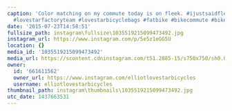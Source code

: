 ```yaml
---
caption: 'Color matching on my commute today is on fleek. #ijustsaidfleek #cycling
  #lovestarfactoryteam #lovestarbicyclebags #fatbike #bikecommute #bikechi #bikepacking'
date: '2015-07-23T14:58:51'
fullsize_path: instagram\fullsize\1035519215099473492.jpg
instagram_url: https://www.instagram.com/p/5e5z1eGG5U
location: {}
media_id: '1035519215099473492'
media_url: https://scontent.cdninstagram.com/t51.2885-15/s750x750/sh0.08/e35/10810061_426542224211615_2114470822_n.jpg?ig_cache_key=MTAzNTUxOTIxNTA5OTQ3MzQ5Mg%3D%3D.2
owner:
  id: '661611562'
  owner_url: https://www.instagram.com/elliotlovestarbicycles
  username: elliotlovestarbicycles
thumbnail_path: instagram\thumbnails\1035519215099473492.jpg
utc_date: 1437663531
---
```

